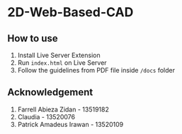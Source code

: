 # 2D-Web-Based-CAD

## How to use
1. Install Live Server Extension
2. Run `index.html` on Live Server
3. Follow the guidelines from PDF file inside `/docs` folder

## Acknowledgement
1. Farrell Abieza Zidan - 13519182
2. Claudia - 13520076
3. Patrick Amadeus Irawan - 13520109
